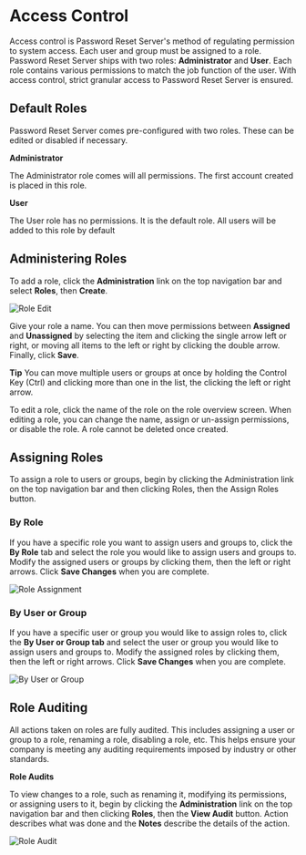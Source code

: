 [title]: # (Access Control)
[tags]: # (access control)
[priority]: # (1)
# Access Control

Access control is Password Reset Server's method of regulating permission to system access. Each user and group must be assigned to a role. Password Reset Server ships with two roles: __Administrator__ and __User__. Each role contains various permissions to match the job function of the user. With access control, strict granular access to Password Reset Server is ensured.

## Default Roles

Password Reset Server comes pre-configured with two roles. These can be edited or disabled if necessary.

__Administrator__

The Administrator role comes will all permissions. The first account created is placed in this role.

__User__ 

The User role has no permissions. It is the default role. All users will be added to this role by default

## Administering Roles

To add a role, click the __Administration__ link on the top navigation bar and select __Roles__, then __Create__.

   ![Role Edit](edit.png)

Give your role a name. You can then move permissions between __Assigned__ and __Unassigned__ by selecting the item and clicking the single arrow left or right, or moving all items to the left or right by clicking the double arrow. Finally, click __Save__.

__Tip__ You can move multiple users or groups at once by holding the Control Key (Ctrl) and clicking more than one in the list, the clicking the left or right arrow.

To edit a role, click the name of the role on the role overview screen. When editing a role, you can change the name, assign or un-assign permissions, or disable the role. A role cannot be deleted once created.

## Assigning Roles

To assign a role to users or groups, begin by clicking the Administration link on the top navigation bar and then clicking Roles, then the Assign Roles button.

### By Role

If you have a specific role you want to assign users and groups to, click the __By Role__ tab and select the role you would like to assign users and groups to. Modify the assigned users or groups by clicking them, then the left or right arrows. Click __Save Changes__ when you are complete.

   ![Role Assignment](assignment.png)

### By User or Group
 If you have a specific user or group you would like to assign roles to, click the __By User or Group tab__ and select the user or group you would like to assign users and groups to. Modify the assigned roles by clicking them, then the left or right arrows. Click __Save Changes__ when you are complete.

   ![By User or Group](user.png)

## Role Auditing

All actions taken on roles are fully audited. This includes assigning a user or group to a role, renaming a role, disabling a role, etc. This helps ensure your company is meeting any auditing requirements imposed by industry or other standards.

__Role Audits__ 

To view changes to a role, such as renaming it, modifying its permissions, or assigning users to it, begin by clicking the __Administration__ link on the top navigation bar and then clicking __Roles__, then the __View Audit__ button. Action describes what was done and the __Notes__ describe the details of the action.

   ![Role Audit](audit.png)